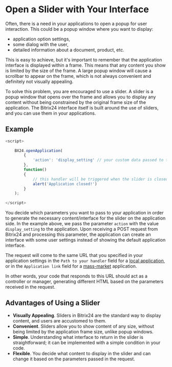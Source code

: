 # Open a Slider with Your Interface

Often, there is a need in your applications to open a popup for user interaction. This could be a popup window where you want to display:

- application option settings,
- some dialog with the user,
- detailed information about a document, product, etc.

This is easy to achieve, but it's important to remember that the application interface is displayed within a frame. This means that any content you show is limited by the size of the frame. A large popup window will cause a scrollbar to appear on the frame, which is not always convenient and definitely not visually appealing.

To solve this problem, you are encouraged to use a slider. A slider is a popup window that opens over the frame and allows you to display any content without being constrained by the original frame size of the application. The Bitrix24 interface itself is built around the use of sliders, and you can use them in your applications.

## Example

```js
<script>
    
    BX24.openApplication(
        {
            'action': 'display_setting' // your custom data passed to the application for display in the slider
        },
        function()
        {
            // this handler will be triggered when the slider is closed
            alert('Application closed!')
        }
    );
   
</script>
```

You decide which parameters you want to pass to your application in order to generate the necessary content/interface for the slider on the application side. In the example above, we pass the parameter `action` with the value `display_setting` to the application. Upon receiving a POST request from Bitrix24 and processing this parameter, the application can create an interface with some user settings instead of showing the default application interface.

The request will come to the same URL that you specified in your application settings in the `Path to your handler` field for a [local application](../../settings/app-installation/local-apps/index.md), or in the `Application link` field for a [mass-market](../../settings/app-installation/mass-market-apps/index.md) application.

In other words, your code that responds to this URL should act as a controller or manager, generating different HTML based on the parameters received in the request.

## Advantages of Using a Slider

- **Visually Appealing**. Sliders in Bitrix24 are the standard way to display content, and users are accustomed to them.
- **Convenient**. Sliders allow you to show content of any size, without being limited by the application frame size, unlike popup windows.
- **Simple**. Understanding what interface to return in the slider is straightforward; it can be implemented with a simple condition in your code.
- **Flexible**. You decide what content to display in the slider and can change it based on the parameters passed in the request.